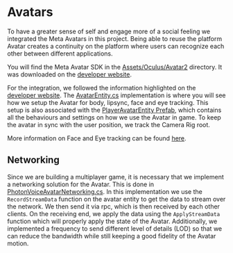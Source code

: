 # Avatars
To have a greater sense of self and engage more of a social feeling we integrated the Meta Avatars in this project.
Being able to reuse the platform Avatar creates a continuity on the platform where users can recognize each other between different applications.

You will find the Meta Avatar SDK in the [Assets/Oculus/Avatar2](../Assets/Oculus/Avatar2/) directory. It was downloaded on the [developer website](https://developer.oculus.com/downloads/package/meta-avatars-sdk).

For the integration, we followed the information highlighted on the [developer website](https://developer.oculus.com/documentation/unity/meta-avatars-overview/). The [AvatarEntity.cs](../Packages/com.meta.multiplayer.netcode-photon/Avatar/AvatarEntity.cs) implementation is where you will see how we setup the Avatar for body, lipsync, face and eye tracking. This setup is also associated with the [PlayerAvatarEntity Prefab](../Assets/Decommissioned/Prefabs/Player/AvatarEntity.prefab), which contains all the behaviours and settings on how we use the Avatar in game. To keep the avatar in sync with the user position, we track the Camera Rig root.

More information on Face and Eye tracking can be found [here](https://developer.oculus.com/documentation/unity/meta-avatars-face-eye-pose/).

## Networking
Since we are building a multiplayer game, it is necessary that we implement a networking solution for the Avatar.
This is done in [PhotonVoiceAvatarNetworking.cs](../Packages/com.meta.multiplayer.netcode-photon/Avatar/PhotonVoiceAvatarNetworking.cs). In this implementation we use the `RecordStreamData` function on the avatar entity to get the data to stream over the network. We then send it via rpc, which is then received by each other clients.
On the receiving end, we apply the data using the `ApplyStreamData` function which will properly apply the state of the Avatar. Additionally, we implemented a frequency to send different level of details (LOD) so that we can reduce the bandwidth while still keeping a good fidelity of the Avatar motion.
